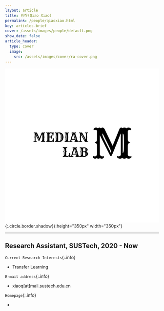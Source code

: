 ```yaml
---
layout: article
title: 肖乔(Qiao Xiao)
permalink: /people/qiaoxiao.html
key: articles-brief
cover: /assets/images/people/default.png
show_date: false
article_header:
  type: cover
  image:
    src: /assets/images/cover/ra-cover.png
---
```


![Image](/assets/images/people/default.png){:.circle.border.shadow}{:height="350px" width="350px"}


<div class="article__content" markdown="1">

---

## Research Assistant, SUSTech, 2020 - Now

<!--more-->

`Current Research Interests`{:.info}

- Transfer Learning 

`E-mail address`{:.info}

- xiaoq[at]mail.sustech.edu.cn

`Homepage`{:.info}

<div class="author-links">
  <ul class="menu menu--nowrap menu--inline">
	  <li title="homepage">
	  <a class="button button--circle mail-button" itemprop="sameAs" href="https://median-lab.github.io/" target="_blank">
	    <i class="fa fa-home"></i>
	  </a>
  	  </li>
  </ul>
</div>
</div>